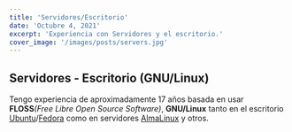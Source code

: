 ```yaml
---
title: 'Servidores/Escritorio'
date: 'Octubre 4, 2021'
excerpt: 'Experiencia con Servidores y el escritorio.'
cover_image: '/images/posts/servers.jpg'
---
```

## Servidores - Escritorio (GNU/Linux)
Tengo experiencia de aproximadamente 17 años basada en usar **FLOSS**_(Free Libre Open Source Software)_, **GNU/Linux** tanto en el escritorio [Ubuntu](https://www.ubuntu.com)/[Fedora](https://fedoraproject.org) como en servidores [AlmaLinux](https://www.almalinux.org) y otros.


